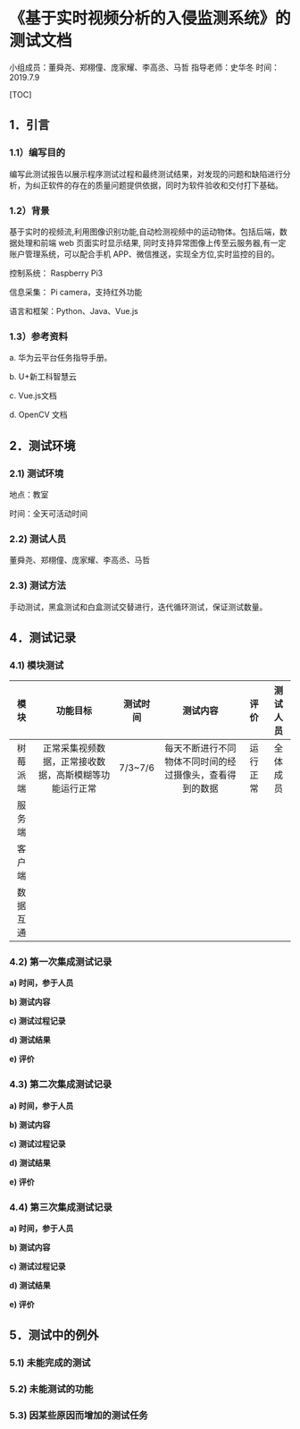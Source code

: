 # 《基于实时视频分析的入侵监测系统》的**测试文档**



小组成员：董舜尧、郑栩僮、庞家耀、李高丞、马哲
指导老师：史华冬
时间：2019.7.9



[TOC]



## 1．引言

### 1.1）编写目的

编写此测试报告以展示程序测试过程和最终测试结果，对发现的问题和缺陷进行分析，为纠正软件的存在的质量问题提供依据，同时为软件验收和交付打下基础。

### 1.2）背景

基于实时的视频流,利用图像识别功能,自动检测视频中的运动物体。包括后端，数据处理和前端 web 页面实时显示结果, 同时支持异常图像上传至云服务器,有一定账户管理系统，可以配合手机 APP、微信推送，实现全方位,实时监控的目的。

控制系统： Raspberry Pi3

信息采集： Pi camera，支持红外功能

语言和框架：Python、Java、Vue.js

### 1.3）参考资料

a. 华为云平台任务指导手册。

b. U+新工科智慧云

c. Vue.js文档

d. OpenCV 文档

## **2．测试环境**

### 2.1) 测试环境

地点：教室

时间：全天可活动时间

### 2.2) 测试人员

董舜尧、郑栩僮、庞家耀、李高丞、马哲

### 2.3) 测试方法

手动测试，黑盒测试和白盒测试交替进行，迭代循环测试，保证测试数量。

## **4．测试记录**

### 4.1) 模块测试

| **模块** |                      **功能目标**                      | **测试时间** |                       **测试内容**                       | **评价** | **测试人员** |
| :------: | :----------------------------------------------------: | :----------: | :------------------------------------------------------: | :------: | :----------: |
| 树莓派端 | 正常采集视频数据，正常接收数据，高斯模糊等功能运行正常 |   7/3~7/6    | 每天不断进行不同物体不同时间的经过摄像头，查看得到的数据 | 运行正常 |   全体成员   |
|  服务端  |                                                        |              |                                                          |          |              |
|  客户端  |                                                        |              |                                                          |          |              |
| 数据互通 |                                                        |              |                                                          |          |              |



### 4.2)  第一次集成测试记录

**a) 时间，参于人员**



**b) 测试内容**



**c) 测试过程记录**



**d) 测试结果**



**e) 评价**

### 4.3)  第二次集成测试记录

**a) 时间，参于人员**



**b) 测试内容**



**c) 测试过程记录**



**d) 测试结果**



**e) 评价**

### 4.4)  第三次集成测试记录

**a) 时间，参于人员**



**b) 测试内容**



**c) 测试过程记录**



**d) 测试结果**



**e) 评价**



## **5．测试中的例外**

### 5.1) 未能完成的测试



### 5.2) 未能测试的功能



### 5.3) 因某些原因而增加的测试任务